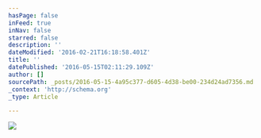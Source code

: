 ```yaml
---
hasPage: false
inFeed: true
inNav: false
starred: false
description: ''
dateModified: '2016-02-21T16:18:58.401Z'
title: ''
datePublished: '2016-05-15T02:11:29.109Z'
author: []
sourcePath: _posts/2016-05-15-4a95c377-d605-4d38-be00-234d24ad7356.md
_context: 'http://schema.org'
_type: Article

---
```

![](https://the-grid-user-content.s3-us-west-2.amazonaws.com/7a86e086-a780-4cee-82c7-011f6537a0eb.jpg)